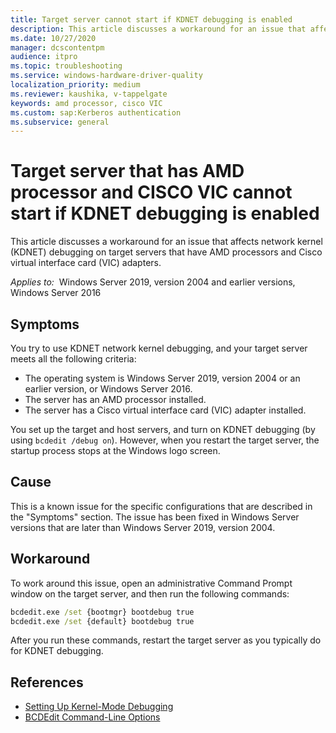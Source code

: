 ```yaml
---
title: Target server cannot start if KDNET debugging is enabled
description: This article discusses a workaround for an issue that affects network kernel (KDNET) debugging on target servers that have AMD processors and Cisco virtual interface card (VIC) adapters.
ms.date: 10/27/2020
manager: dcscontentpm
audience: itpro
ms.topic: troubleshooting
ms.service: windows-hardware-driver-quality
localization_priority: medium
ms.reviewer: kaushika, v-tappelgate
keywords: amd processor, cisco VIC
ms.custom: sap:Kerberos authentication
ms.subservice: general
---
```

# Target server that has AMD processor and CISCO VIC cannot start if KDNET debugging is enabled

This article discusses a workaround for an issue that affects network kernel (KDNET) debugging on target servers that have AMD processors and Cisco virtual interface card (VIC) adapters.

_Applies to:_ &nbsp;Windows Server 2019, version 2004 and earlier versions, Windows Server 2016

## Symptoms

You try to use KDNET network kernel debugging, and your target server meets all the following criteria:

- The operating system is Windows Server 2019, version 2004 or an earlier version, or Windows Server 2016.
- The server has an AMD processor installed.
- The server has a Cisco virtual interface card (VIC) adapter installed.

You set up the target and host servers, and turn on KDNET debugging (by using `bcdedit /debug on`). However, when you restart the target server, the startup process stops at the Windows logo screen.

## Cause

This is a known issue for the specific configurations that are described in the "Symptoms" section. The issue has been fixed in Windows Server versions that are later than Windows Server 2019, version 2004.

## Workaround

To work around this issue, open an administrative Command Prompt window on the target server, and then run the following commands:

```cmd
bcdedit.exe /set {bootmgr} bootdebug true
bcdedit.exe /set {default} bootdebug true
```

After you run these commands, restart the target server as you typically do for KDNET debugging.

## References

- [Setting Up Kernel-Mode Debugging](/windows-hardware/drivers/debugger/setting-up-kernel-mode-debugging-in-windbg--cdb--or-ntsd)
- [BCDEdit Command-Line Options](/windows-hardware/manufacture/desktop/bcdedit-command-line-options)
